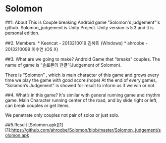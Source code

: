 # Solomon
##1. About
  This is Couple breaking Android game "Solomon's judgement"'s github.
  Solomon_judgement is Unity Project. 
  Unity version is 5.3 and it is personal edition.

##2. Members.
    * Keencat - 2013210019 김혜민 (Windows)
    * ahroobe - 2013210099 이수연 (OS X)

##3. What are we going to make?
  Android Game that “breaks” couples. The name of game is “솔로몬의 판결”(Judgement of Solomon).  

  There is “Solomon” , which is main character of this game and grows every time we play the game with good score.(hope) At the end of every games, “Solomon’s Judgement” is showed for result to inform us if we win or not.

##4. What’s in this game?
  It's similar with general running game and rhythm game. Main Character running center of the road, and by slide right or left, can break couples or get items.
  
  We penetrate only couples not pair of solos or just solo. 

##5.Result
[Solomon.apk][1]
[1]:https://github.com/ahroobe/Solomon/blob/master/Solomon_judgement/solomon.apk
